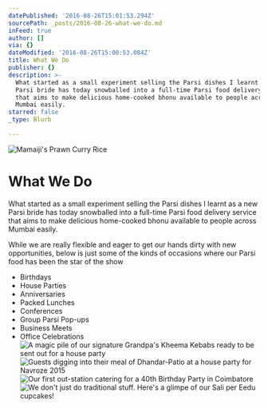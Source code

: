 ```yaml
---
datePublished: '2016-08-26T15:01:53.294Z'
sourcePath: _posts/2016-08-26-what-we-do.md
inFeed: true
author: []
via: {}
dateModified: '2016-08-26T15:00:53.084Z'
title: What We Do
publisher: {}
description: >-
  What started as a small experiment selling the Parsi dishes I learnt as a new
  Parsi bride has today snowballed into a full-time Parsi food delivery service
  that aims to make delicious home-cooked bhonu available to people across
  Mumbai easily.
starred: false
_type: Blurb

---
```

![Mamaiji's Prawn Curry Rice](https://the-grid-user-content.s3-us-west-2.amazonaws.com/1bdb9751-8b1f-41b5-9e20-82c42d73ef6d.jpg)

# What We Do

What started as a small experiment selling the Parsi dishes I learnt as a new Parsi bride has today snowballed into a full-time Parsi food delivery service that aims to make delicious home-cooked bhonu available to people across Mumbai easily.

While we are really flexible and eager to get our hands dirty with new opportunities, below is just some of the kinds of occasions where our Parsi food has been the star of the show

* Birthdays
* House Parties
* Anniversaries
* Packed Lunches
* Conferences
* Group Parsi Pop-ups
* Business Meets
* Office Celebrations
![A magic pile of our signature Grandpa's Kheema Kebabs ready to be sent out for a house party](https://the-grid-user-content.s3-us-west-2.amazonaws.com/4454ef96-639c-4798-8873-5cfde04e303b.jpg)
![Guests digging into their meal of Dhandar-Patio at a house party for Navroze 2015](https://the-grid-user-content.s3-us-west-2.amazonaws.com/e8c5285d-921f-432c-927a-918ea3c49d51.jpg)
![Our first out-station catering for a 40th Birthday Party in Coimbatore](https://the-grid-user-content.s3-us-west-2.amazonaws.com/13a3c3ce-ba56-4773-afaa-ce7ebbc3881a.jpg)
![We don't just do traditional stuff. Here's a glimpe of our Sali per Eedu cupcakes!](https://the-grid-user-content.s3-us-west-2.amazonaws.com/9a095174-3d94-448b-8ca0-ece74731f4f5.jpg)